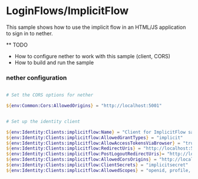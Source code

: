 # LoginFlows/ImplicitFlow

This sample shows how to use the implicit flow in an HTML/JS application to sign in to nether.

** TODO
* How to configure nether to work with this sample (client, CORS)
* How to build and run the sample


### nether configuration

```powershell

# Set the CORS options for nether

${env:Common:Cors:AllowedOrigins} = "http://localhost:5001"


# Set up the identity client 

${env:Identity:Clients:implicitflow:Name} = "Client for ImplicitFlow sample"
${env:Identity:Clients:implicitflow:AllowedGrantTypes} = "implicit"
${env:Identity:Clients:implicitflow:AllowAccessTokensViaBrowser} = "true"
${env:Identity:Clients:implicitflow:RedirectUris} = "http://localhost:5001/callback.html"
${env:Identity:Clients:implicitflow:PostLogoutRedirectUris}= "http://localhost:5001/index.html"
${env:Identity:Clients:implicitflow:AllowedCorsOrigins} = "http://localhost:5001"
${env:Identity:Clients:implicitflow:ClientSecrets} = "implicitsecret"
${env:Identity:Clients:implicitflow:AllowedScopes} = "openid, profile, nether-all"
```

